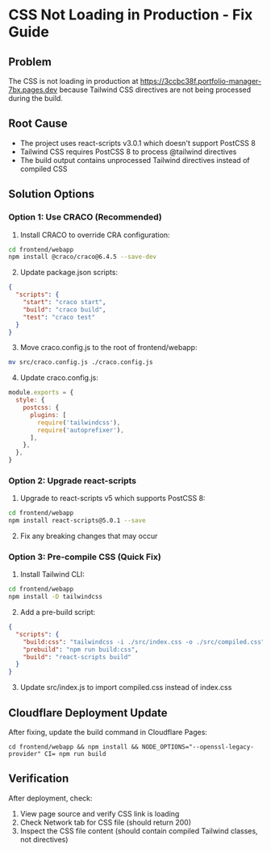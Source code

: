 # CSS Not Loading in Production - Fix Guide

## Problem
The CSS is not loading in production at https://3ccbc38f.portfolio-manager-7bx.pages.dev because Tailwind CSS directives are not being processed during the build.

## Root Cause
- The project uses react-scripts v3.0.1 which doesn't support PostCSS 8
- Tailwind CSS requires PostCSS 8 to process @tailwind directives
- The build output contains unprocessed Tailwind directives instead of compiled CSS

## Solution Options

### Option 1: Use CRACO (Recommended)
1. Install CRACO to override CRA configuration:
```bash
cd frontend/webapp
npm install @craco/craco@6.4.5 --save-dev
```

2. Update package.json scripts:
```json
{
  "scripts": {
    "start": "craco start",
    "build": "craco build",
    "test": "craco test"
  }
}
```

3. Move craco.config.js to the root of frontend/webapp:
```bash
mv src/craco.config.js ./craco.config.js
```

4. Update craco.config.js:
```javascript
module.exports = {
  style: {
    postcss: {
      plugins: [
        require('tailwindcss'),
        require('autoprefixer'),
      ],
    },
  },
}
```

### Option 2: Upgrade react-scripts
1. Upgrade to react-scripts v5 which supports PostCSS 8:
```bash
cd frontend/webapp
npm install react-scripts@5.0.1 --save
```

2. Fix any breaking changes that may occur

### Option 3: Pre-compile CSS (Quick Fix)
1. Install Tailwind CLI:
```bash
cd frontend/webapp
npm install -D tailwindcss
```

2. Add a pre-build script:
```json
{
  "scripts": {
    "build:css": "tailwindcss -i ./src/index.css -o ./src/compiled.css",
    "prebuild": "npm run build:css",
    "build": "react-scripts build"
  }
}
```

3. Update src/index.js to import compiled.css instead of index.css

## Cloudflare Deployment Update
After fixing, update the build command in Cloudflare Pages:
```
cd frontend/webapp && npm install && NODE_OPTIONS="--openssl-legacy-provider" CI= npm run build
```

## Verification
After deployment, check:
1. View page source and verify CSS link is loading
2. Check Network tab for CSS file (should return 200)
3. Inspect the CSS file content (should contain compiled Tailwind classes, not directives)